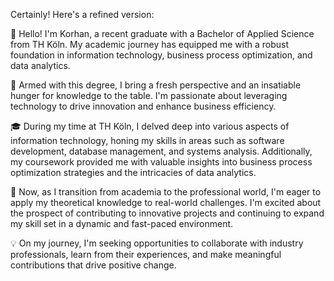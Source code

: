 Certainly! Here's a refined version:

👋 Hello! I'm Korhan, a recent graduate with a Bachelor of Applied Science from TH Köln. My academic journey has equipped me with a robust foundation in information technology, business process optimization, and data analytics.

💼 Armed with this degree, I bring a fresh perspective and an insatiable hunger for knowledge to the table. I'm passionate about leveraging technology to drive innovation and enhance business efficiency.

🎓 During my time at TH Köln, I delved deep into various aspects of information technology, honing my skills in areas such as software development, database management, and systems analysis. Additionally, my coursework provided me with valuable insights into business process optimization strategies and the intricacies of data analytics.

🌟 Now, as I transition from academia to the professional world, I'm eager to apply my theoretical knowledge to real-world challenges. I'm excited about the prospect of contributing to innovative projects and continuing to expand my skill set in a dynamic and fast-paced environment.

💡 On my journey, I'm seeking opportunities to collaborate with industry professionals, learn from their experiences, and make meaningful contributions that drive positive change.
